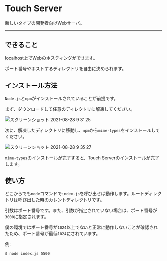 # Touch Server
新しいタイプの開発者向けWebサーバ。

---

## できること
localhost上でWebのホスティングができます。

ポート番号やホストするディレクトリを自由に決められます。

## インストール方法
`Node.js`と`npm`がインストールされていることが前提です。


まず、ダウンロードして任意のディレクトリに解凍してください。

![スクリーンショット 2021-08-28 9 31 25](https://user-images.githubusercontent.com/69241694/131200431-777d7299-f47a-4cc1-bc74-a370e655a1a4.png)

次に、解凍したディレクトリに移動し、`npm`から`mime-types`をインストールしてください。

![スクリーンショット 2021-08-28 9 35 27](https://user-images.githubusercontent.com/69241694/131200542-924145b0-512f-4cc6-9759-f089d91f0d7d.png)


`mime-types`のインストールが完了すると、Touch Serverのインストールが完了します。

## 使い方
どこからでも`node`コマンドで`index.js`を呼び出せば動作します。ルートディレクトリは呼び出した時のカレントディレクトリです。

引数はポート番号です。また、引数が指定されていない場合は、ポート番号が`3000`に指定されます。

僕の環境ではポート番号が`1024`以上でないと正常に動作しないことが確認されたため、ポート番号が最低`1024`にされています。

例:
```bash
$ node index.js 5500
```
